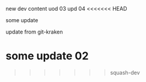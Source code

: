 new dev content
uod 03
upd 04
<<<<<<< HEAD

some update

update from git-kraken


some update 02
=======
>>>>>>> squash-dev
